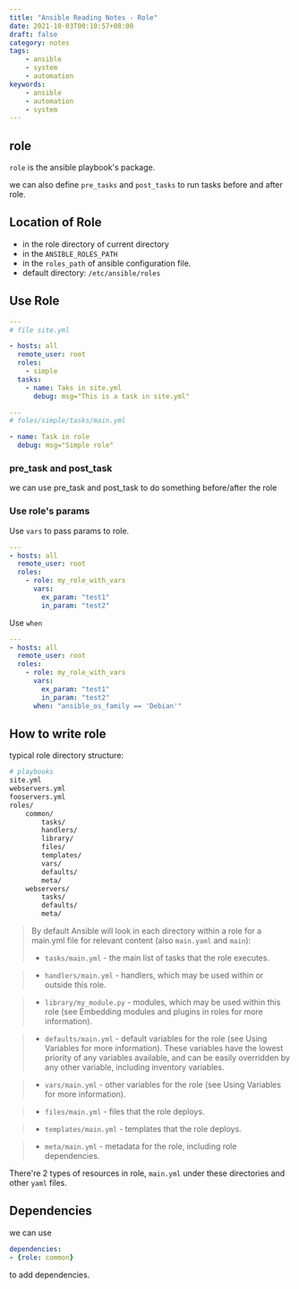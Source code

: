 ```yaml
---
title: "Ansible Reading Notes - Role"
date: 2021-10-03T00:10:57+08:00
draft: false
category: notes
tags:
    - ansible
    - system
    - automation
keywords:
    - ansible
    - automation
    - system
---
```

## role

`role` is the ansible playbook's package.




we can also define `pre_tasks` and `post_tasks` to run tasks before and after role.

## Location of Role
- in the role directory of current directory
- in the `ANSIBLE_ROLES_PATH`
- in the `roles_path` of ansible configuration file.
- default directory: `/etc/ansible/roles`

## Use Role

```yaml
---
# file site.yml

- hosts: all
  remote_user: root
  roles:
    - simple
  tasks:
    - name: Taks in site.yml
      debug: msg="This is a task in site.yml"
```

```yaml
---
# foles/simple/tasks/main.yml

- name: Task in role
  debug: msg="Simple role"
```

### pre_task and post_task

we can use pre_task and post_task to do something before/after the role
### Use role's params

Use `vars` to pass params to role.

```yaml
---
- hosts: all
  remote_user: root
  roles:
    - role: my_role_with_vars
      vars:
        ex_param: "test1"
        in_param: "test2"
```

Use `when`
```yaml
---
- hosts: all
  remote_user: root
  roles:
    - role: my_role_with_vars
      vars:
        ex_param: "test1"
        in_param: "test2"
      when: "ansible_os_family == 'Debian'"
```

## How to write role

typical role directory structure:
```bash
# playbooks
site.yml
webservers.yml
fooservers.yml
roles/
    common/
        tasks/
        handlers/
        library/
        files/
        templates/
        vars/
        defaults/
        meta/
    webservers/
        tasks/
        defaults/
        meta/
```



> By default Ansible will look in each directory within a role for a main.yml file for relevant content (also `main.yaml` and `main`):
> - `tasks/main.yml` - the main list of tasks that the role executes.

> - `handlers/main.yml` - handlers, which may be used within or outside this role.

> - `library/my_module.py` - modules, which may be used within this role (see Embedding modules and plugins in roles for more information).

> - `defaults/main.yml` - default variables for the role (see Using Variables for more information). These variables have the lowest priority of any variables available, and can be easily overridden by any other variable, including inventory variables.

> - `vars/main.yml` - other variables for the role (see Using Variables for more information).

> - `files/main.yml` - files that the role deploys.

> - `templates/main.yml` - templates that the role deploys.

> - `meta/main.yml` - metadata for the role, including role dependencies.

There're 2 types of resources in role, `main.yml` under these directories and other `yaml` files.

## Dependencies
we can use
```yaml
dependencies:
- {role: common}
```
to add dependencies. 